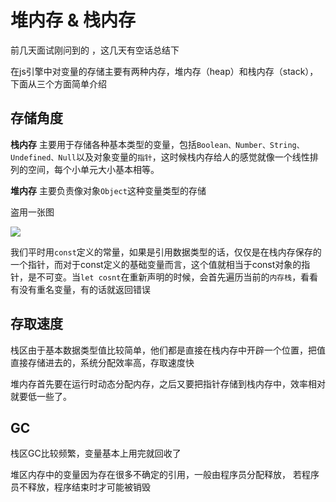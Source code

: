

# 堆内存 & 栈内存

前几天面试刚问到的 ，这几天有空话总结下 

在js引擎中对变量的存储主要有两种内存，堆内存（heap）和栈内存（stack），下面从三个方面简单介绍

## 存储角度

**栈内存** 主要用于存储各种基本类型的变量，包括`Boolean、Number、String、Undefined、Null`以及对象变量的`指针`，这时候栈内存给人的感觉就像一个线性排列的空间，每个小单元大小基本相等。


**堆内存** 主要负责像对象`Object`这种变量类型的存储

盗用一张图

![](https://ae01.alicdn.com/kf/H98e4d550d5d444d9b8d1666c70024915J.png)

我们平时用`const`定义的常量，如果是引用数据类型的话，仅仅是在栈内存保存的一个指针，而对于const定义的基础变量而言，这个值就相当于const对象的指针，是不可变。当`let cosnt`在重新声明的时候，会首先遍历当前的`内存栈`，看看有没有重名变量，有的话就返回错误

## 存取速度 

栈区由于基本数据类型值比较简单，他们都是直接在栈内存中开辟一个位置，把值直接存储进去的，系统分配效率高，存取速度快

堆内存首先要在运行时动态分配内存，之后又要把指针存储到栈内存中，效率相对就要低一些了。


## GC

栈区GC比较频繁，变量基本上用完就回收了

堆区内存中的变量因为存在很多不确定的引用，一般由程序员分配释放， 若程序员不释放，程序结束时才可能被销毁